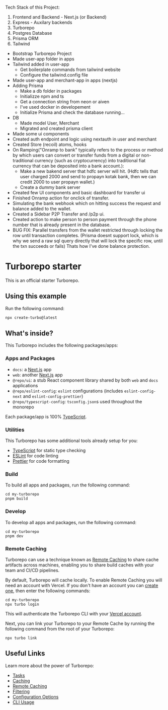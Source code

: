 Tech Stack of this Project:
1. Frontend and Backend - Next.js (or Backend)
2. Express - Auxilary backends
3. Turborepo
4. Postgres Database
5. Prisma ORM
6. Tailwind
 


 

- Bootstrap Turborepo Project
- Made user-app folder in apps
- Tailwind added in user-app
    - Get boilerplate commands from tailwind website
    - Configure the tailwind.config file
- Made user-app and merchant-app in apps (nextjs)
- Adding Prisma
    - Make a db folder in packages
    - Initializze npm and ts
    - Get a connection string from neon or aiven
    - I've used docker in developement
    - Initialize Prisma and check the database running...
- DB
    - Made model User, Merchant
    - Migrated and created prisma client
- Made some ui components
- Created auth endpoint and logic using nextauth in user and merchant
- Created Store (recoil) atoms, hooks
- On Ramping("Onramp to bank" typically refers to the process or method by which users can convert or transfer funds from a digital or non-traditional currency (such as cryptocurrency) into traditional fiat currency that can be deposited into a bank account.):
    - Make a new bakend server that hdfc server will hit.
    (Hdfc tells that user charged 2000 and send to propayn kotak bank, then we can credit 2000 to user propayn wallet.)
    - Create a dummy bank server
- Created few UI components and basic dashboard for transfer ui
- Finished Onramp action for onclick of transfer.
- Simulating the bank webhook which on hitting success the request and balance added to the wallet.
- Created a Sidebar P2P Transfer and /p2p ui.
- Created action to make person to person payment through the phone number that is already present in the database.
- BUG FIX: Parallel transfers from the wallet restricted through locking the row until transaction completes.
    (Prisma doesnt support lock, which is why we send a raw sql query directly that will lock the specific row, until the txn succeeds or fails)
    Thats how I've done balance protection.























































# Turborepo starter

This is an official starter Turborepo.

## Using this example

Run the following command:

```sh
npx create-turbo@latest
```

## What's inside?

This Turborepo includes the following packages/apps:

### Apps and Packages

- `docs`: a [Next.js](https://nextjs.org/) app
- `web`: another [Next.js](https://nextjs.org/) app
- `@repo/ui`: a stub React component library shared by both `web` and `docs` applications
- `@repo/eslint-config`: `eslint` configurations (includes `eslint-config-next` and `eslint-config-prettier`)
- `@repo/typescript-config`: `tsconfig.json`s used throughout the monorepo

Each package/app is 100% [TypeScript](https://www.typescriptlang.org/).

### Utilities

This Turborepo has some additional tools already setup for you:

- [TypeScript](https://www.typescriptlang.org/) for static type checking
- [ESLint](https://eslint.org/) for code linting
- [Prettier](https://prettier.io) for code formatting

### Build

To build all apps and packages, run the following command:

```
cd my-turborepo
pnpm build
```

### Develop

To develop all apps and packages, run the following command:

```
cd my-turborepo
pnpm dev
```

### Remote Caching

Turborepo can use a technique known as [Remote Caching](https://turbo.build/repo/docs/core-concepts/remote-caching) to share cache artifacts across machines, enabling you to share build caches with your team and CI/CD pipelines.

By default, Turborepo will cache locally. To enable Remote Caching you will need an account with Vercel. If you don't have an account you can [create one](https://vercel.com/signup), then enter the following commands:

```
cd my-turborepo
npx turbo login
```

This will authenticate the Turborepo CLI with your [Vercel account](https://vercel.com/docs/concepts/personal-accounts/overview).

Next, you can link your Turborepo to your Remote Cache by running the following command from the root of your Turborepo:

```
npx turbo link
```

## Useful Links

Learn more about the power of Turborepo:

- [Tasks](https://turbo.build/repo/docs/core-concepts/monorepos/running-tasks)
- [Caching](https://turbo.build/repo/docs/core-concepts/caching)
- [Remote Caching](https://turbo.build/repo/docs/core-concepts/remote-caching)
- [Filtering](https://turbo.build/repo/docs/core-concepts/monorepos/filtering)
- [Configuration Options](https://turbo.build/repo/docs/reference/configuration)
- [CLI Usage](https://turbo.build/repo/docs/reference/command-line-reference)
